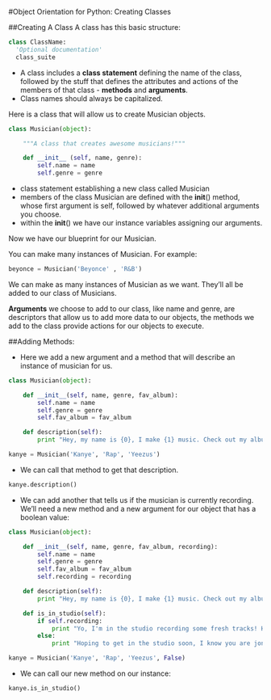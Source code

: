 

#Object Orientation for Python: Creating Classes


##Creating A Class
A class has this basic structure:
```python
class ClassName:
  'Optional documentation'
  class_suite
```
+ A class includes a **class statement** defining the name of the class, followed by the stuff that defines the attributes and actions of the members of that class - **methods** and **arguments**.
+ Class names should always be capitalized.


Here is a class that will allow us to create Musician objects.

```python
class Musician(object):

    """A class that creates awesome musicians!"""

    def __init__ (self, name, genre):
        self.name = name
        self.genre = genre
```
+ class statement establishing a new class called Musician
+ members of the class Musician are defined with the __init__() method, whose first argument is self, followed by whatever additional arguments you choose.
+ within the __init__() we have our instance variables assigning our arguments.

Now we have our blueprint for our Musician.

You can make many instances of Musician.
For example:
```python
beyonce = Musician('Beyonce' , 'R&B')
```
We can make as many instances of Musician as we want. They’ll all be added to our class of Musicians.

**Arguments** we choose to add to our class, like name and genre, are descriptors that allow us to add more data to our objects, the methods we add to the class provide actions for our objects to execute.

##Adding Methods:
+ Here we add a new argument and a method that will describe an instance of musician for us.

```python
class Musician(object):

    def __init__(self, name, genre, fav_album):
        self.name = name
        self.genre = genre
        self.fav_album = fav_album

    def description(self):
        print "Hey, my name is {0}, I make {1} music. Check out my album {2}." .format(self.name, self.genre, self.fav_album)

kanye = Musician('Kanye', 'Rap', 'Yeezus')
```
+ We can call that method to get that description.

```python
kanye.description()
```

+ We can add another that tells us if the musician is currently recording. We’ll need a new method and a new argument for our object that has a boolean value:

```python
class Musician(object):

    def __init__(self, name, genre, fav_album, recording):
        self.name = name
        self.genre = genre
        self.fav_album = fav_album
        self.recording = recording

    def description(self):
        print "Hey, my name is {0}, I make {1} music. Check out my album {2}." .format(self.name, self.genre, self.fav_album)

    def is_in_studio(self):
        if self.recording:
            print "Yo, I'm in the studio recording some fresh tracks! Holla at me later!"
        else:
            print "Hoping to get in the studio soon, I know you are jonesing for new material!"

kanye = Musician('Kanye', 'Rap', 'Yeezus', False)

```

+ We can call our new method on our instance:

```python
kanye.is_in_studio()
```
